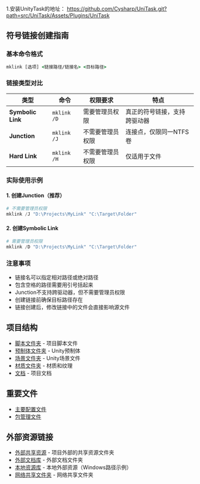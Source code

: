 1.安装UnityTask的地址： https://github.com/Cysharp/UniTask.git?path=src/UniTask/Assets/Plugins/UniTask

## 符号链接创建指南

### 基本命令格式
```cmd
mklink [选项] <链接路径/链接名> <目标路径>
```

### 链接类型对比

| 类型 | 命令 | 权限要求 | 特点 |
|------|------|----------|------|
| **Symbolic Link** | `mklink /D` | 需要管理员权限 | 真正的符号链接，支持跨驱动器 |
| **Junction** | `mklink /J` | 不需要管理员权限 | 连接点，仅限同一NTFS卷 |
| **Hard Link** | `mklink /H` | 不需要管理员权限 | 仅适用于文件 |

### 实际使用示例

#### 1. 创建Junction（推荐）
```powershell
# 不需要管理员权限
mklink /J "D:\Projects\MyLink" "C:\Target\Folder"
```

#### 2. 创建Symbolic Link
```powershell
# 需要管理员权限
mklink /D "D:\Projects\MyLink" "C:\Target\Folder"
```

### 注意事项
- 链接名可以指定相对路径或绝对路径
- 包含空格的路径需要用引号括起来
- Junction不支持跨驱动器，但不需要管理员权限
- 创建链接前确保目标路径存在
- 链接创建后，修改链接中的文件会直接影响源文件

## 项目结构

- [脚本文件夹](Scripts/) - 项目脚本文件
- [预制体文件夹](Prefabs/) - Unity预制体
- [场景文件夹](Scenes/) - Unity场景文件
- [材质文件夹](Materials/) - 材质和纹理
- [文档](../Documentation/) - 项目文档

## 重要文件

- [主要配置文件](../ProjectSettings/ProjectSettings.asset)
- [包管理文件](../Packages/manifest.json)

## 外部资源链接

- [外部共享资源](../../SharedAssets/) - 项目外部的共享资源文件夹
- [外部文档库](../../../Documentation/) - 外部文档文件夹
- [本地资源库](file:///C:/ExternalAssets/) - 本地外部资源（Windows路径示例）
- [网络共享文件夹](\\\\ServerName\\SharedFolder\\) - 网络共享文件夹

